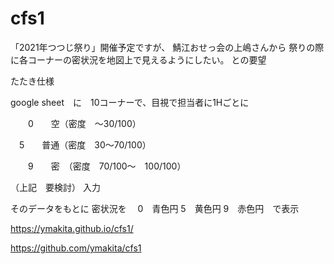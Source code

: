 # cfs1
「2021年つつじ祭り」開催予定ですが、
鯖江おせっ会の上嶋さんから
祭りの際に各コーナーの密状況を地図上で見えるようにしたい。
との要望

たたき仕様

google sheet　に　10コーナーで、目視で担当者に1Hごとに

　　0　　空（密度　～30/100）  
  
  　5　　普通（密度　30～70/100）　

　　9　　密　（密度　70/100～　100/100）

（上記　要検討）
入力

 そのデータをもとに
 密状況を
 　0　青色円
   5　黄色円
   9　赤色円　で表示
   
 https://ymakita.github.io/cfs1/
 
 https://github.com/ymakita/cfs1
 
 
